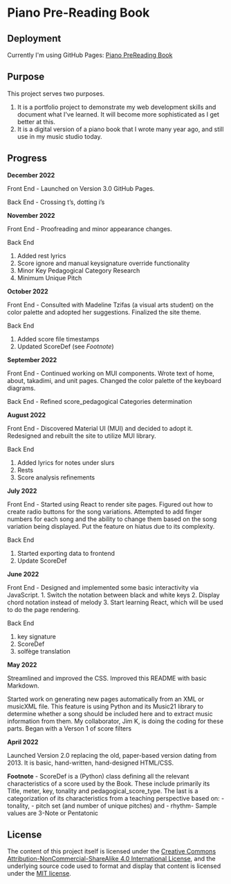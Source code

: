 # Piano Pre-Reading Book
## Deployment
Currently I'm using GitHub Pages: <a href="https://agh621.github.io/pianoPreReading/" target="_blank">Piano PreReading Book</a>

## Purpose
This project serves two purposes.
1. It is a portfolio project to demonstrate my web development skills and document what I've learned.  It will become more sophisticated as I get better at this.
2. It is a digital version of a piano book that I wrote many year ago, and still use in my music studio today.

## Progress
**December 2022**

Front End - Launched on Version 3.0 GitHub Pages.

Back End - Crossing t’s, dotting i’s

**November 2022**

Front End - Proofreading and minor appearance changes.

Back End
  1. Added rest lyrics
  2. Score ignore and manual keysignature override functionality
  3. Minor Key Pedagogical Category Research
  4. Minimum Unique Pitch

**October 2022**

Front End - Consulted with Madeline Tzifas (a visual arts student) on the color palette and adopted her suggestions.  Finalized the site theme.

Back End
  1. Added score file timestamps
  2. Updated ScoreDef (see _Footnote_)

**September 2022**

Front End - Continued working on MUI components. Wrote text of home, about, takadimi, and unit pages. Changed the color palette of the keyboard diagrams.

Back End - Refined score_pedagogical Categories determination

**August 2022**

Front End - Discovered Material UI (MUI) and decided to adopt it. Redesigned and rebuilt the site to utilize MUI library.

Back End
  1. Added lyrics for notes under slurs
  2. Rests  
  3. Score analysis refinements

**July 2022**

Front End - Started using React to render site pages. Figured out how to create radio buttons for the song variations.  Attempted to add finger numbers for each song and the ability to change them based on the song variation being displayed. Put the feature on hiatus due to its complexity. 

Back End
  1. Started exporting data to frontend 
  2. Update ScoreDef

**June 2022** 

Front End - Designed and implemented some basic interactivity via JavaScript.
    1. Switch the notation between black and white keys
    2. Display chord notation instead of melody
    3. Start learning React, which will be used to do the page rendering.

Back End
  1. key signature
  2. ScoreDef
  3. solfège translation

**May 2022**

Streamlined and improved the CSS.  Improved this README with basic Markdown.

Started work on generating new pages automatically from an XML or musicXML file.  This feature is using Python and its Music21 library to determine whether a song should be included here and to extract music information from them.  My collaborator, Jim K, is doing the coding for these parts.  Began with a Verson 1 of score filters

**April 2022**

Launched Version 2.0 replacing the old, paper-based version dating from 2013. It is basic, hand-written, hand-designed HTML/CSS.

**Footnote** - ScoreDef is a (Python) class defining all the relevant characteristics of a score used by the Book. These include primarily its Title, meter, key, tonality and pedagogical_score_type. The last is a categorization of its characteristics from a teaching perspective based on:
	 - tonality, 
	 - pitch set (and number of unique  pitches) and 
	 - rhythm- 
Sample values are 3-Note or Pentatonic

## License
The content of this project itself is licensed under the  <a rel="license" href="http://creativecommons.org/licenses/by-nc-sa/4.0/">Creative Commons Attribution-NonCommercial-ShareAlike 4.0 International License</a>, and the underlying source code used to format and display that content is licensed under the <a href="https://github.com/github/choosealicense.com/blob/gh-pages/LICENSE.md">MIT license</a>.
